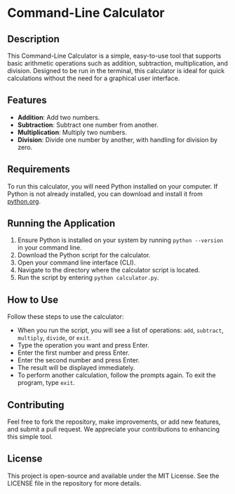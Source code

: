 # Command-Line Calculator

## Description
This Command-Line Calculator is a simple, easy-to-use tool that supports basic arithmetic operations such as addition, subtraction, multiplication, and division. Designed to be run in the terminal, this calculator is ideal for quick calculations without the need for a graphical user interface.

## Features
- **Addition**: Add two numbers.
- **Subtraction**: Subtract one number from another.
- **Multiplication**: Multiply two numbers.
- **Division**: Divide one number by another, with handling for division by zero.

## Requirements
To run this calculator, you will need Python installed on your computer. If Python is not already installed, you can download and install it from [python.org](https://www.python.org/downloads/).

## Running the Application
1. Ensure Python is installed on your system by running `python --version` in your command line.
2. Download the Python script for the calculator.
3. Open your command line interface (CLI).
4. Navigate to the directory where the calculator script is located.
5. Run the script by entering `python calculator.py`.

## How to Use
Follow these steps to use the calculator:
- When you run the script, you will see a list of operations: `add`, `subtract`, `multiply`, `divide`, or `exit`.
- Type the operation you want and press Enter.
- Enter the first number and press Enter.
- Enter the second number and press Enter.
- The result will be displayed immediately.
- To perform another calculation, follow the prompts again. To exit the program, type `exit`.

## Contributing
Feel free to fork the repository, make improvements, or add new features, and submit a pull request. We appreciate your contributions to enhancing this simple tool.

## License
This project is open-source and available under the MIT License. See the LICENSE file in the repository for more details.
